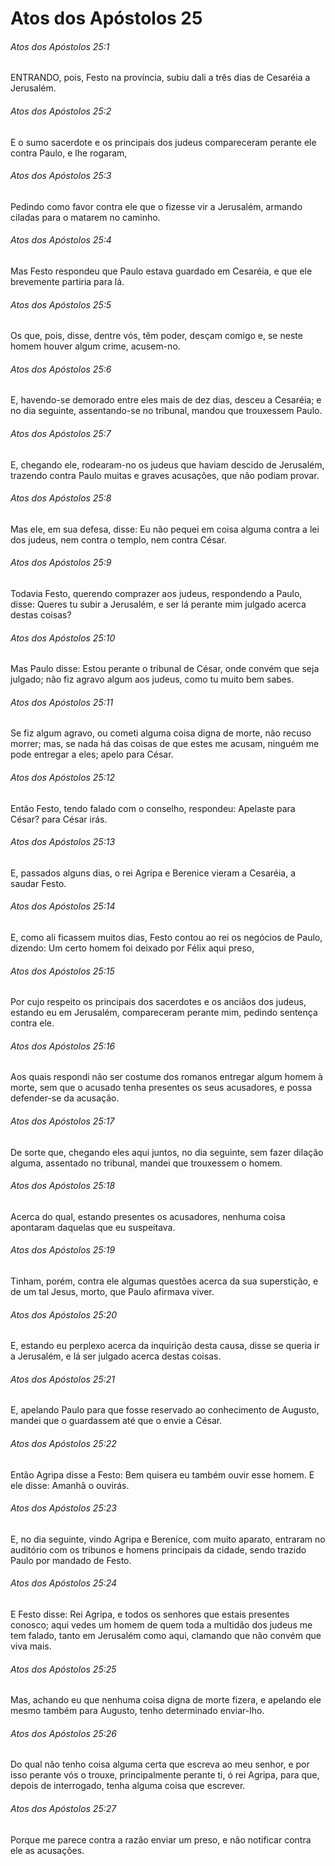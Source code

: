 # Atos dos Apóstolos 25

###### Atos dos Apóstolos 25:1

ENTRANDO, pois, Festo na província, subiu dali a três dias de Cesaréia a Jerusalém.

###### Atos dos Apóstolos 25:2

E o sumo sacerdote e os principais dos judeus compareceram perante ele contra Paulo, e lhe rogaram,

###### Atos dos Apóstolos 25:3

Pedindo como favor contra ele que o fizesse vir a Jerusalém, armando ciladas para o matarem no caminho.

###### Atos dos Apóstolos 25:4

Mas Festo respondeu que Paulo estava guardado em Cesaréia, e que ele brevemente partiria para lá.

###### Atos dos Apóstolos 25:5

Os que, pois, disse, dentre vós, têm poder, desçam comigo e, se neste homem houver algum crime, acusem-no.

###### Atos dos Apóstolos 25:6

E, havendo-se demorado entre eles mais de dez dias, desceu a Cesaréia; e no dia seguinte, assentando-se no tribunal, mandou que trouxessem Paulo.

###### Atos dos Apóstolos 25:7

E, chegando ele, rodearam-no os judeus que haviam descido de Jerusalém, trazendo contra Paulo muitas e graves acusações, que não podiam provar.

###### Atos dos Apóstolos 25:8

Mas ele, em sua defesa, disse: Eu não pequei em coisa alguma contra a lei dos judeus, nem contra o templo, nem contra César.

###### Atos dos Apóstolos 25:9

Todavia Festo, querendo comprazer aos judeus, respondendo a Paulo, disse: Queres tu subir a Jerusalém, e ser lá perante mim julgado acerca destas coisas?

###### Atos dos Apóstolos 25:10

Mas Paulo disse: Estou perante o tribunal de César, onde convém que seja julgado; não fiz agravo algum aos judeus, como tu muito bem sabes.

###### Atos dos Apóstolos 25:11

Se fiz algum agravo, ou cometi alguma coisa digna de morte, não recuso morrer; mas, se nada há das coisas de que estes me acusam, ninguém me pode entregar a eles; apelo para César.

###### Atos dos Apóstolos 25:12

Então Festo, tendo falado com o conselho, respondeu: Apelaste para César? para César irás.

###### Atos dos Apóstolos 25:13

E, passados alguns dias, o rei Agripa e Berenice vieram a Cesaréia, a saudar Festo.

###### Atos dos Apóstolos 25:14

E, como ali ficassem muitos dias, Festo contou ao rei os negócios de Paulo, dizendo: Um certo homem foi deixado por Félix aqui preso,

###### Atos dos Apóstolos 25:15

Por cujo respeito os principais dos sacerdotes e os anciãos dos judeus, estando eu em Jerusalém, compareceram perante mim, pedindo sentença contra ele.

###### Atos dos Apóstolos 25:16

Aos quais respondi não ser costume dos romanos entregar algum homem à morte, sem que o acusado tenha presentes os seus acusadores, e possa defender-se da acusação.

###### Atos dos Apóstolos 25:17

De sorte que, chegando eles aqui juntos, no dia seguinte, sem fazer dilação alguma, assentado no tribunal, mandei que trouxessem o homem.

###### Atos dos Apóstolos 25:18

Acerca do qual, estando presentes os acusadores, nenhuma coisa apontaram daquelas que eu suspeitava.

###### Atos dos Apóstolos 25:19

Tinham, porém, contra ele algumas questões acerca da sua superstição, e de um tal Jesus, morto, que Paulo afirmava viver.

###### Atos dos Apóstolos 25:20

E, estando eu perplexo acerca da inquirição desta causa, disse se queria ir a Jerusalém, e lá ser julgado acerca destas coisas.

###### Atos dos Apóstolos 25:21

E, apelando Paulo para que fosse reservado ao conhecimento de Augusto, mandei que o guardassem até que o envie a César.

###### Atos dos Apóstolos 25:22

Então Agripa disse a Festo: Bem quisera eu também ouvir esse homem. E ele disse: Amanhã o ouvirás.

###### Atos dos Apóstolos 25:23

E, no dia seguinte, vindo Agripa e Berenice, com muito aparato, entraram no auditório com os tribunos e homens principais da cidade, sendo trazido Paulo por mandado de Festo.

###### Atos dos Apóstolos 25:24

E Festo disse: Rei Agripa, e todos os senhores que estais presentes conosco; aqui vedes um homem de quem toda a multidão dos judeus me tem falado, tanto em Jerusalém como aqui, clamando que não convém que viva mais.

###### Atos dos Apóstolos 25:25

Mas, achando eu que nenhuma coisa digna de morte fizera, e apelando ele mesmo também para Augusto, tenho determinado enviar-lho.

###### Atos dos Apóstolos 25:26

Do qual não tenho coisa alguma certa que escreva ao meu senhor, e por isso perante vós o trouxe, principalmente perante ti, ó rei Agripa, para que, depois de interrogado, tenha alguma coisa que escrever.

###### Atos dos Apóstolos 25:27

Porque me parece contra a razão enviar um preso, e não notificar contra ele as acusações.

